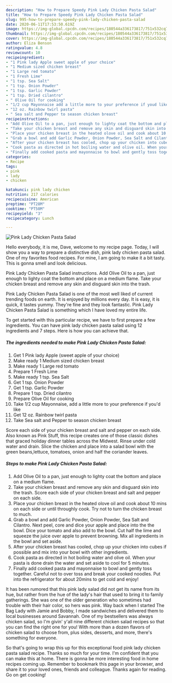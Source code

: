 ```yaml
---
description: "How to Prepare Speedy Pink Lady Chicken Pasta Salad"
title: "How to Prepare Speedy Pink Lady Chicken Pasta Salad"
slug: 995-how-to-prepare-speedy-pink-lady-chicken-pasta-salad
date: 2020-06-11T17:53:50.619Z
image: https://img-global.cpcdn.com/recipes/180544a336173817/751x532cq70/pink-lady-chicken-pasta-salad-recipe-main-photo.jpg
thumbnail: https://img-global.cpcdn.com/recipes/180544a336173817/751x532cq70/pink-lady-chicken-pasta-salad-recipe-main-photo.jpg
cover: https://img-global.cpcdn.com/recipes/180544a336173817/751x532cq70/pink-lady-chicken-pasta-salad-recipe-main-photo.jpg
author: Eliza Benson
ratingvalue: 4.8
reviewcount: 10
recipeingredient:
- "1 Pink lady Apple sweet apple of your choice"
- "1 Medium sized chicken breast"
- "1 Large red tomato"
- "1 Fresh Lime"
- "1 tsp. Sea Salt"
- "1 tsp. Onion Powder"
- "1 tsp. Garlic Powder"
- "1 tsp. Dried cilantro"
- " Olive Oil for cooking"
- "1/2 cup Mayonnaise add a little more to your preference if youd like"
- "12 oz. Rainbow twirl pasta"
- " Sea salt and Pepper to season chicken breast"
recipeinstructions:
- "Add Olive Oil to a pan, just enough to lighty coat the bottom and place on a medium flame."
- "Take your chicken breast and remove any skin and disguard skin into the trash. Score each side of your chicken breast and salt and pepper on each side."
- "Place your chicken breast in the heated olove oil and cook about 10 mins on each side or until throughly cook. Try not to turn the chicken breast to much."
- "Grab a bowl and add Garlic Powder, Onion Powder, Sea Salt and Cilantro. Next peel, core and dice your apple and place into the the bowl. Dice your tomato and also add to the bowl. Cut half the lime and squeeze the juice over apple to prevent browning. Mix all ingredients in the bowl and set aside."
- "After your chicken breast has cooled, chop up your chicken into cubes if possible and mix into your bowl with other ingredients."
- "Cook pasta as directed in hot boiling water and olive oil. When your pasta is done drain the water and set aside to cool for 5 minutes."
- "Finally add cooked pasta and mayonnaise to bowl and gently toss together. Careful not to over toss and break your cooked noodles. Put into the refrigerator for about 20mins to get cold and enjoy!"
categories:
- Recipe
tags:
- pink
- lady
- chicken

katakunci: pink lady chicken 
nutrition: 217 calories
recipecuisine: American
preptime: "PT28M"
cooktime: "PT50M"
recipeyield: "3"
recipecategory: Lunch

---
```



![Pink Lady Chicken Pasta Salad](https://img-global.cpcdn.com/recipes/180544a336173817/751x532cq70/pink-lady-chicken-pasta-salad-recipe-main-photo.jpg)

Hello everybody, it is me, Dave, welcome to my recipe page. Today, I will show you a way to prepare a distinctive dish, pink lady chicken pasta salad. One of my favorites food recipes. For mine, I am going to make it a bit tasty. This is gonna smell and look delicious.

Pink Lady Chicken Pasta Salad instructions. Add Olive Oil to a pan, just enough to lighty coat the bottom and place on a medium flame. Take your chicken breast and remove any skin and disguard skin into the trash.

Pink Lady Chicken Pasta Salad is one of the most well liked of current trending foods on earth. It is enjoyed by millions every day. It is easy, it is quick, it tastes yummy. They're fine and they look fantastic. Pink Lady Chicken Pasta Salad is something which I have loved my entire life.


To get started with this particular recipe, we have to first prepare a few ingredients. You can have pink lady chicken pasta salad using 12 ingredients and 7 steps. Here is how you can achieve that.

<!--inarticleads1-->

##### The ingredients needed to make Pink Lady Chicken Pasta Salad:

1. Get 1 Pink lady Apple (sweet apple of your choice)
1. Make ready 1 Medium sized chicken breast
1. Make ready 1 Large red tomato
1. Prepare 1 Fresh Lime
1. Make ready 1 tsp. Sea Salt
1. Get 1 tsp. Onion Powder
1. Get 1 tsp. Garlic Powder
1. Prepare 1 tsp. Dried cilantro
1. Prepare  Olive Oil for cooking
1. Take 1/2 cup Mayonnaise, add a little more to your preference if you&#39;d like
1. Get 12 oz. Rainbow twirl pasta
1. Take  Sea salt and Pepper to season chicken breast


Score each side of your chicken breast and salt and pepper on each side. Also known as Pink Stuff, this recipe creates one of those classic dishes that graced holiday dinner tables across the Midwest. Rinse under cold water and drain. Slice the chicken and place into a salad bowl with the green beans,lettuce, tomatoes, onion and half the coriander leaves. 

<!--inarticleads2-->

##### Steps to make Pink Lady Chicken Pasta Salad:

1. Add Olive Oil to a pan, just enough to lighty coat the bottom and place on a medium flame.
1. Take your chicken breast and remove any skin and disguard skin into the trash. Score each side of your chicken breast and salt and pepper on each side.
1. Place your chicken breast in the heated olove oil and cook about 10 mins on each side or until throughly cook. Try not to turn the chicken breast to much.
1. Grab a bowl and add Garlic Powder, Onion Powder, Sea Salt and Cilantro. Next peel, core and dice your apple and place into the the bowl. Dice your tomato and also add to the bowl. Cut half the lime and squeeze the juice over apple to prevent browning. Mix all ingredients in the bowl and set aside.
1. After your chicken breast has cooled, chop up your chicken into cubes if possible and mix into your bowl with other ingredients.
1. Cook pasta as directed in hot boiling water and olive oil. When your pasta is done drain the water and set aside to cool for 5 minutes.
1. Finally add cooked pasta and mayonnaise to bowl and gently toss together. Careful not to over toss and break your cooked noodles. Put into the refrigerator for about 20mins to get cold and enjoy!


It has been rumored that this pink lady salad did not get its name from its hue, but rather from the hue of the lady&#39;s hair that used to bring it to family gatherings. She was one of the older generation who sometimes had trouble with their hair color, so hers was pink. Way back when I started The Bag Lady with Jamie and Bobby, I made sandwiches and delivered them to local businesses around Savannah. One of my bestsellers was always chicken salad, so I&#39;m givin&#39; y&#39;all nine different chicken salad recipes so that you can find the right one for you! With more than a dozen flavors of chicken salad to choose from, plus sides, desserts, and more, there&#39;s something for everyone. 

So that's going to wrap this up for this exceptional food pink lady chicken pasta salad recipe. Thanks so much for your time. I'm confident that you can make this at home. There is gonna be more interesting food in home recipes coming up. Remember to bookmark this page in your browser, and share it to your loved ones, friends and colleague. Thanks again for reading. Go on get cooking!
